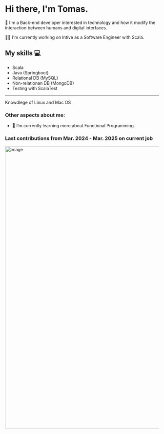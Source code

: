 # Hi there, I'm Tomas.

:boy: I'm a Back-end developer interested in technology and how it modify the interaction between humans and digital interfaces. 

👨‍💼 I'm currently working on Intive as a Software Engineer with Scala.




## My skills :computer:

- Scala 
- Java (Springboot)
- Relational DB (MySQL)
- Non-relationan DB (MongoDB)
- Testing with ScalaTest
---
Knowdlege of Linux and Mac OS


### Other aspects about me:

- 🌱 I’m currently learning more about Functional Programming.

### Last contributions from Mar. 2024 - Mar. 2025 on current job

<img width="924" alt="image" src="https://github.com/user-attachments/assets/a47b3f26-8bc0-46d4-a52f-0b1634d7a5d4" />


